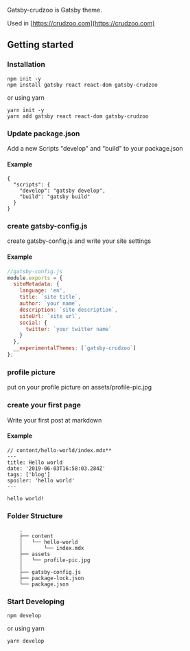 Gatsby-crudzoo is Gatsby theme.

Used in [https://crudzoo.com](https://crudzoo.com)

## Getting started

### Installation

```
npm init -y
npm install gatsby react react-dom gatsby-crudzoo
```

or using yarn

```
yarn init -y
yarn add gatsby react react-dom gatsby-crudzoo
```

### Update package.json

Add a new Scripts "develop" and "build" to your package.json

#### Example

```
{
  "scripts": {
    "develop": "gatsby develop",
    "build": "gatsby build"
  }
}
```

### create gatsby-config.js

create gatsby-config.js and write your site settings

#### Example

```javascript
//gatsby-config.js
module.exports = {
  siteMetadata: {
    language: 'en',
    title: `site title`,
    author: `your name`,
    description: `site description`,
    siteUrl: `site url`,
    social: {
      twitter: `your twitter name`
    }
  },
  __experimentalThemes: [`gatsby-crudzoo`]
};
```

### profile picture

put on your profile picture on assets/profile-pic.jpg

### create your first page

Write your first post at markdown

#### Example

```
// content/hello-world/index.mdx**
---
title: Hello world
date: '2019-06-03T16:58:03.284Z'
tags: ['blog']
spoiler: 'hello world'
---

hello world!
```

### Folder Structure

```
    .
    ├── content
    │   └── hello-world
    │       └── index.mdx
    ├── assets
    │   └── profile-pic.jpg
    │
    ├── gatsby-config.js
    ├── package-lock.json
    └── package.json
```

### Start Developing

```
npm develop
```

or using yarn

```
yarn develop
```
